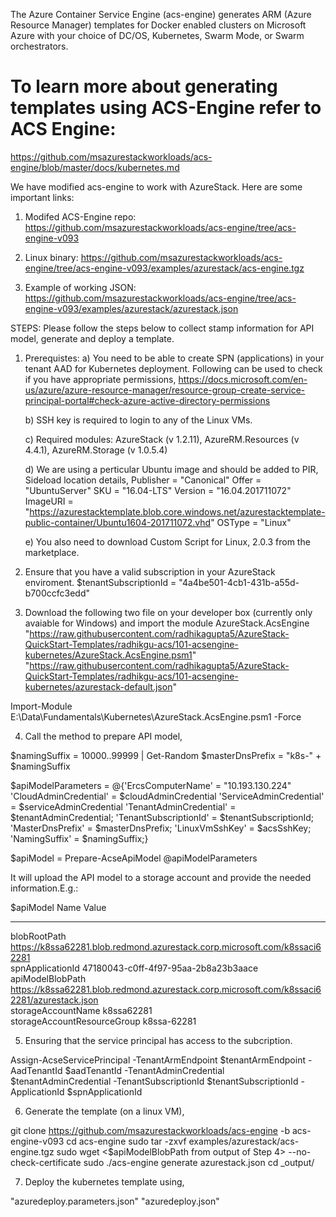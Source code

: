 The Azure Container Service Engine (acs-engine) generates ARM (Azure Resource Manager) templates for Docker enabled clusters on Microsoft Azure with your choice of DC/OS, Kubernetes, Swarm Mode, or Swarm orchestrators.

# To learn more about generating templates using ACS-Engine refer to ACS Engine: 
https://github.com/msazurestackworkloads/acs-engine/blob/master/docs/kubernetes.md


We have modified acs-engine to work with AzureStack. 
Here are some important links:
1) Modifed ACS-Engine repo: 
	https://github.com/msazurestackworkloads/acs-engine/tree/acs-engine-v093

2) Linux binary: 
	https://github.com/msazurestackworkloads/acs-engine/tree/acs-engine-v093/examples/azurestack/acs-engine.tgz

3) Example of working JSON: 
	https://github.com/msazurestackworkloads/acs-engine/tree/acs-engine-v093/examples/azurestack/azurestack.json
 
STEPS: Please follow the steps below to collect stamp information for API model, generate and deploy a template.

1) Prerequistes:
	a) You need to be able to create SPN (applications) in your tenant AAD for Kubernetes deployment. Following can be used to check if you have appropriate permissions,
	https://docs.microsoft.com/en-us/azure/azure-resource-manager/resource-group-create-service-principal-portal#check-azure-active-directory-permissions

	b) SSH key is required to login to any of the Linux VMs.

	c) Required modules: AzureStack (v 1.2.11), AzureRM.Resources (v 4.4.1), AzureRM.Storage (v 1.0.5.4)

	d) We are using a perticular Ubuntu image and should be added to PIR,
	Sideload location details,
    Publisher = "Canonical"
    Offer = "UbuntuServer"
    SKU = "16.04-LTS"
    Version = "16.04.201711072"
    ImageURI = "https://azurestacktemplate.blob.core.windows.net/azurestacktemplate-public-container/Ubuntu1604-201711072.vhd"
    OSType = "Linux"

	e) You also need to download Custom Script for Linux, 2.0.3 from the marketplace.

2) Ensure that you have a valid subscription in your AzureStack enviroment.
$tenantSubscriptionId = "4a4be501-4cb1-431b-a55d-b700ccfc3edd"

3) Download the following two file on your developer box (currently only avaiable for Windows) and import the module AzureStack.AcsEngine
"https://raw.githubusercontent.com/radhikagupta5/AzureStack-QuickStart-Templates/radhikgu-acs/101-acsengine-kubernetes/AzureStack.AcsEngine.psm1"
"https://raw.githubusercontent.com/radhikagupta5/AzureStack-QuickStart-Templates/radhikgu-acs/101-acsengine-kubernetes/azurestack-default.json"

Import-Module E:\Data\Fundamentals\Kubernetes\AzureStack.AcsEngine.psm1 -Force

4) Call the method to prepare API model,

$namingSuffix = 10000..99999 | Get-Random
$masterDnsPrefix = "k8s-" + $namingSuffix

$apiModelParameters = @{'ErcsComputerName' = "10.193.130.224"
						'CloudAdminCredential' = $cloudAdminCredential
						'ServiceAdminCredential' = $serviceAdminCredential
						'TenantAdminCredential' = $tenantAdminCredential;
						'TenantSubscriptionId' = $tenantSubscriptionId;
						'MasterDnsPrefix' = $masterDnsPrefix;
						'LinuxVmSshKey' = $acsSshKey;
						'NamingSuffix' = $namingSuffix;}

$apiModel = Prepare-AcseApiModel @apiModelParameters

It will upload the API model to a storage account and provide the needed information.E.g.:

$apiModel
Name                           Value                                                                                                                                                                                 
----                           -----                                                                                                                                                                                 
blobRootPath                   https://k8ssa62281.blob.redmond.azurestack.corp.microsoft.com/k8ssaci62281                                                                                                            
spnApplicationId               47180043-c0ff-4f97-95aa-2b8a23b3aace                                                                                                                                                                                     
apiModelBlobPath               https://k8ssa62281.blob.redmond.azurestack.corp.microsoft.com/k8ssaci62281/azurestack.json                                                                                            
storageAccountName             k8ssa62281                                                                                                                                                                            
storageAccountResourceGroup    k8ssa-62281   

5) Ensuring that the service principal has access to the subcription.

Assign-AcseServicePrincipal -TenantArmEndpoint $tenantArmEndpoint -AadTenantId $aadTenantId -TenantAdminCredential $tenantAdminCredential -TenantSubscriptionId $tenantSubscriptionId -ApplicationId $spnApplicationId 


6) Generate the template (on a linux VM),

git clone https://github.com/msazurestackworkloads/acs-engine -b acs-engine-v093
cd acs-engine
sudo tar -zxvf examples/azurestack/acs-engine.tgz
sudo wget <$apiModelBlobPath from output of Step 4> --no-check-certificate
sudo ./acs-engine generate azurestack.json
cd _output/

7) Deploy the kubernetes template using,

"azuredeploy.parameters.json"
"azuredeploy.json"

